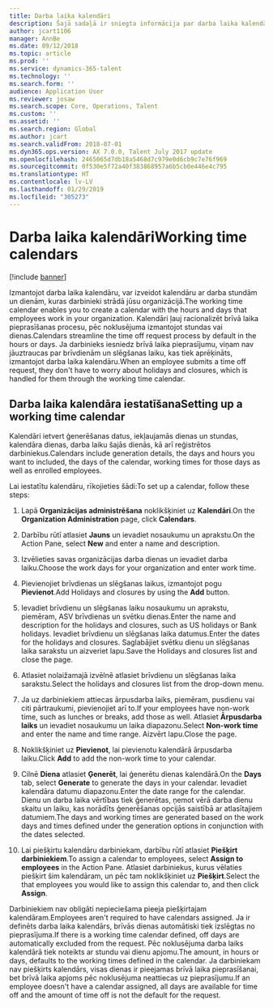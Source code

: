 ```yaml
---
title: Darba laika kalendāri
description: Šajā sadaļā ir sniegta informācija par darba laika kalendāriem programmā Dynamics 365 for Talent -- Core HR, kā arī par to, kā iestatīt kalendārus.
author: jcart1106
manager: AnnBe
ms.date: 09/12/2018
ms.topic: article
ms.prod: ''
ms.service: dynamics-365-talent
ms.technology: ''
ms.search.form: ''
audience: Application User
ms.reviewer: josaw
ms.search.scope: Core, Operations, Talent
ms.custom: ''
ms.assetid: ''
ms.search.region: Global
ms.author: jcart
ms.search.validFrom: 2018-07-01
ms.dyn365.ops.version: AX 7.0.0, Talent July 2017 update
ms.openlocfilehash: 2465065d7db18a5468d7c979e0d6cb9c7e76f969
ms.sourcegitcommit: 0f530e5f72a40f383868957a6b5cb0e446e4c795
ms.translationtype: HT
ms.contentlocale: lv-LV
ms.lasthandoff: 01/29/2019
ms.locfileid: "305273"
---
```

# <a name="working-time-calendars"></a><span data-ttu-id="af26d-103">Darba laika kalendāri</span><span class="sxs-lookup"><span data-stu-id="af26d-103">Working time calendars</span></span>

[!include [banner](includes/banner.md)]

<span data-ttu-id="af26d-104">Izmantojot darba laika kalendāru, var izveidot kalendāru ar darba stundām un dienām, kuras darbinieki strādā jūsu organizācijā.</span><span class="sxs-lookup"><span data-stu-id="af26d-104">The working time calendar enables you to create a calendar with the hours and days that employees work in your organization.</span></span> <span data-ttu-id="af26d-105">Kalendāri ļauj racionalizēt brīvā laika pieprasīšanas procesu, pēc noklusējuma izmantojot stundas vai dienas.</span><span class="sxs-lookup"><span data-stu-id="af26d-105">Calendars streamline the time off request process by default in the hours or days.</span></span> <span data-ttu-id="af26d-106">Ja darbinieks iesniedz brīvā laika pieprasījumu, viņam nav jāuztraucas par brīvdienām un slēgšanas laiku, kas tiek aprēķināts, izmantojot darba laika kalendāru.</span><span class="sxs-lookup"><span data-stu-id="af26d-106">When an employee submits a time off request, they don't have to worry about holidays and closures, which is handled for them through the working time calendar.</span></span>

## <a name="setting-up-a-working-time-calendar"></a><span data-ttu-id="af26d-107">Darba laika kalendāra iestatīšana</span><span class="sxs-lookup"><span data-stu-id="af26d-107">Setting up a working time calendar</span></span>

<span data-ttu-id="af26d-108">Kalendāri ietvert ģenerēšanas datus, iekļaujamās dienas un stundas, kalendāra dienas, darba laiku šajās dienās, kā arī reģistrētos darbiniekus.</span><span class="sxs-lookup"><span data-stu-id="af26d-108">Calendars include generation details, the days and hours you want to included, the days of the calendar, working times for those days as well as enrolled employees.</span></span> 

<span data-ttu-id="af26d-109">Lai iestatītu kalendāru, rīkojieties šādi:</span><span class="sxs-lookup"><span data-stu-id="af26d-109">To set up a calendar, follow these steps:</span></span>

1. <span data-ttu-id="af26d-110">Lapā **Organizācijas administrēšana** noklikšķiniet uz **Kalendāri**.</span><span class="sxs-lookup"><span data-stu-id="af26d-110">On the **Organization Administration** page, click **Calendars**.</span></span>

2. <span data-ttu-id="af26d-111">Darbību rūtī atlasiet **Jauns** un ievadiet nosaukumu un aprakstu.</span><span class="sxs-lookup"><span data-stu-id="af26d-111">On the Action Pane, select **New** and enter a name and description.</span></span>

3. <span data-ttu-id="af26d-112">Izvēlieties savas organizācijas darba dienas un ievadiet darba laiku.</span><span class="sxs-lookup"><span data-stu-id="af26d-112">Choose the work days for your organization and enter work time.</span></span>

4. <span data-ttu-id="af26d-113">Pievienojiet brīvdienas un slēgšanas laikus, izmantojot pogu **Pievienot**.</span><span class="sxs-lookup"><span data-stu-id="af26d-113">Add Holidays and closures by using the **Add** button.</span></span>

5. <span data-ttu-id="af26d-114">Ievadiet brīvdienu un slēgšanas laiku nosaukumu un aprakstu, piemēram, ASV brīvdienas un svētku dienas.</span><span class="sxs-lookup"><span data-stu-id="af26d-114">Enter the name and description for the holidays and closures, such as US holidays or Bank holidays.</span></span> <span data-ttu-id="af26d-115">Ievadiet brīvdienu un slēgšanas laika datumus.</span><span class="sxs-lookup"><span data-stu-id="af26d-115">Enter the dates for the holidays and closures.</span></span> <span data-ttu-id="af26d-116">Saglabājiet svētku dienu un slēgšanas laika sarakstu un aizveriet lapu.</span><span class="sxs-lookup"><span data-stu-id="af26d-116">Save the Holidays and closures list and close the page.</span></span>

6. <span data-ttu-id="af26d-117">Atlasiet nolaižamajā izvēlnē atlasiet brīvdienu un slēgšanas laika sarakstu.</span><span class="sxs-lookup"><span data-stu-id="af26d-117">Select the holidays and closures list from the drop-down menu.</span></span>

7. <span data-ttu-id="af26d-118">Ja uz darbiniekiem attiecas ārpusdarba laiks, piemēram, pusdienu vai citi pārtraukumi, pievienojiet arī to.</span><span class="sxs-lookup"><span data-stu-id="af26d-118">If your employees have non-work time, such as lunches or breaks, add those as well.</span></span> <span data-ttu-id="af26d-119">Atlasiet **Ārpusdarba laiks** un ievadiet nosaukumu un laika diapazonu.</span><span class="sxs-lookup"><span data-stu-id="af26d-119">Select **Non-work time** and enter the name and time range.</span></span> <span data-ttu-id="af26d-120">Aizvērt lapu.</span><span class="sxs-lookup"><span data-stu-id="af26d-120">Close the page.</span></span> 

8. <span data-ttu-id="af26d-121">Noklikšķiniet uz **Pievienot**, lai pievienotu kalendārā ārpusdarba laiku.</span><span class="sxs-lookup"><span data-stu-id="af26d-121">Click **Add** to add the non-work time to your calendar.</span></span>

9. <span data-ttu-id="af26d-122">Cilnē **Diena** atlasiet **Ģenerēt**, lai ģenerētu dienas kalendārā.</span><span class="sxs-lookup"><span data-stu-id="af26d-122">On the **Days** tab, select **Generate** to generate the days in your calendar.</span></span> <span data-ttu-id="af26d-123">Ievadiet kalendāra datumu diapazonu.</span><span class="sxs-lookup"><span data-stu-id="af26d-123">Enter the date range for the calendar.</span></span> <span data-ttu-id="af26d-124">Dienu un darba laika vērtības tiek ģenerētas, ņemot vērā darba dienu skaitu un laiku, kas norādīts ģenerēšanas opcijās saistībā ar atlasītajiem datumiem.</span><span class="sxs-lookup"><span data-stu-id="af26d-124">The days and working times are generated based on the work days and times defined under the generation options in conjunction with the dates selected.</span></span>

10. <span data-ttu-id="af26d-125">Lai piešķirtu kalendāru darbiniekam, darbību rūtī atlasiet **Piešķirt darbiniekiem**.</span><span class="sxs-lookup"><span data-stu-id="af26d-125">To assign a calendar to employees, select **Assign to employees** in the Action Pane.</span></span> <span data-ttu-id="af26d-126">Atlasiet darbiniekus, kurus vēlaties piešķirt šim kalendāram, un pēc tam noklikšķiniet uz **Piešķirt**.</span><span class="sxs-lookup"><span data-stu-id="af26d-126">Select the that employees you would like to assign this calendar to, and then click **Assign**.</span></span>

<span data-ttu-id="af26d-127">Darbiniekiem nav obligāti nepieciešama pieeja piešķirtajam kalendāram.</span><span class="sxs-lookup"><span data-stu-id="af26d-127">Employees aren't required to have calendars assigned.</span></span> <span data-ttu-id="af26d-128">Ja ir definēts darba laika kalendārs, brīvās dienas automātiski tiek izslēgtas no pieprasījuma.</span><span class="sxs-lookup"><span data-stu-id="af26d-128">If there is a working time calendar defined, off days are automatically excluded from the request.</span></span> <span data-ttu-id="af26d-129">Pēc noklusējuma darba laiks kalendārā tiek noteikts ar stundu vai dienu apjomu.</span><span class="sxs-lookup"><span data-stu-id="af26d-129">The amount, in hours or days, defaults to the working times defined in the calendar.</span></span> <span data-ttu-id="af26d-130">Ja darbiniekam nav piešķirts kalendārs, visas dienas ir pieejamas brīvā laika pieprasīšanai, bet brīvā laika apjoms pēc noklusējuma neattiecas uz pieprasījumu.</span><span class="sxs-lookup"><span data-stu-id="af26d-130">If an employee doesn't have a calendar assigned, all days are available for time off and the amount of time off is not the default for the request.</span></span> 
